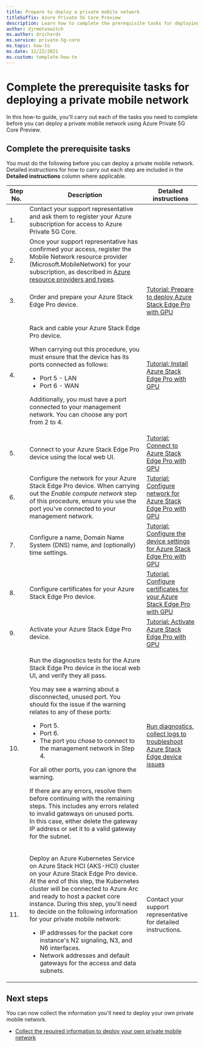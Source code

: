 ```yaml
---
title: Prepare to deploy a private mobile network
titleSuffix: Azure Private 5G Core Preview
description: Learn how to complete the prerequisite tasks for deploying a private mobile network with Azure Private 5G Core Preview. 
author: djrmetaswitch
ms.author: drichards
ms.service: private-5g-core
ms.topic: how-to 
ms.date: 12/22/2021
ms.custom: template-how-to
---
```


# Complete the prerequisite tasks for deploying a private mobile network

In this how-to guide, you'll carry out each of the tasks you need to complete before you can deploy a private mobile network using Azure Private 5G Core Preview.

## Complete the prerequisite tasks

You must do the following before you can deploy a private mobile network. Detailed instructions for how to carry out each step are included in the **Detailed instructions** column where applicable.

| Step No. | Description | Detailed instructions |
|--|--|--|
| 1. | Contact your support representative and ask them to register your Azure subscription for access to Azure Private 5G Core. |  |
| 2. | Once your support representative has confirmed your access, register the Mobile Network resource provider (Microsoft.MobileNetwork) for your subscription, as described in [Azure resource providers and types](/azure/azure-resource-manager/management/resource-providers-and-types). |  |
| 3. | Order and prepare your Azure Stack Edge Pro device. | [Tutorial: Prepare to deploy Azure Stack Edge Pro with GPU](/azure/databox-online/azure-stack-edge-gpu-deploy-prep?tabs=azure-portal) |
| 4. | <p>Rack and cable your Azure Stack Edge Pro device.</p><p>When carrying out this procedure, you must ensure that the device has its ports connected as follows:</p><ul><li>Port 5 - LAN</li><li>Port 6 - WAN</li></ul><p>Additionally, you must have a port connected to your management network. You can choose any port from 2 to 4.</p> | [Tutorial: Install Azure Stack Edge Pro with GPU](/azure/databox-online/azure-stack-edge-gpu-deploy-install) |
| 5. | Connect to your Azure Stack Edge Pro device using the local web UI. | [Tutorial: Connect to Azure Stack Edge Pro with GPU](/azure/databox-online/azure-stack-edge-gpu-deploy-connect) |
| 6. | Configure the network for your Azure Stack Edge Pro device. When carrying out the *Enable compute network* step of this procedure, ensure you use the port you've connected to your management network. | [Tutorial: Configure network for Azure Stack Edge Pro with GPU](/azure/databox-online/azure-stack-edge-gpu-deploy-configure-network-compute-web-proxy) |
| 7. | Configure a name, Domain Name System (DNS) name, and (optionally) time settings. | [Tutorial: Configure the device settings for Azure Stack Edge Pro with GPU](/azure/databox-online/azure-stack-edge-gpu-deploy-set-up-device-update-time) |
| 8. | Configure certificates for your Azure Stack Edge Pro device. | [Tutorial: Configure certificates for your Azure Stack Edge Pro with GPU](/azure/databox-online/azure-stack-edge-gpu-deploy-configure-certificates) |
| 9. | Activate your Azure Stack Edge Pro device. | [Tutorial: Activate Azure Stack Edge Pro with GPU](/azure/databox-online/azure-stack-edge-gpu-deploy-activate) |
| 10. | <p>Run the diagnostics tests for the Azure Stack Edge Pro device in the local web UI, and verify they all pass.</p><p>You may see a warning about a disconnected, unused port. You should fix the issue if the warning relates to any of these ports:</p><ul><li>Port 5.</li><li>Port 6.</li><li>The port you chose to connect to the management network in Step 4.</li></ul><p>For all other ports, you can ignore the warning.</p><p>If there are any errors, resolve them before continuing with the remaining steps. This includes any errors related to invalid gateways on unused ports. In this case, either delete the gateway IP address or set it to a valid gateway for the subnet. | [Run diagnostics, collect logs to troubleshoot Azure Stack Edge device issues](/azure/databox-online/azure-stack-edge-gpu-troubleshoot)</p> |
| 11. | <p>Deploy an Azure Kubernetes Service on Azure Stack HCI (AKS-HCI) cluster on your Azure Stack Edge Pro device. At the end of this step, the Kubernetes cluster will be connected to Azure Arc and ready to host a packet core instance. During this step, you'll need to decide on the following information for your private mobile network:</p><ul><li>IP addresses for the packet core instance's N2 signaling, N3, and N6 interfaces.</li><li>Network addresses and default gateways for the access and data subnets.</li> | Contact your support representative for detailed instructions. |


## Next steps

You can now collect the information you'll need to deploy your own private mobile network.

- [Collect the required information to deploy your own private mobile network](collect-required-information-for-private-mobile-network.md)

